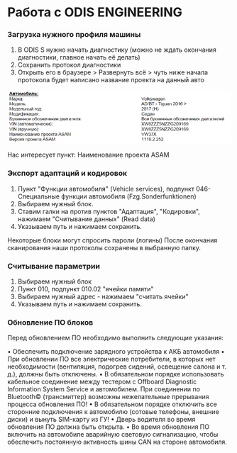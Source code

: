 # Работа с ODIS ENGINEERING

### Загрузка нужного профиля машины

1. В ODIS S нужно начать диагностику (можно не ждать окончания диагностики, главное начать её делать)
2. Сохранить протокол диагностики
3. Открыть его в браузере > Развернуть всё > чуть ниже начала протокола будет написано название проекта на данный авто

![Screenshot](../images/odis-diag.png)

Нас интересует пункт: Наименование проекта ASAM

### Экспорт адаптаций и кодировок

1. Пункт "Функции автомобиля" (Vehicle services), подпункт 046-Специальные функции автомобиля (Fzg.Sonderfunktionen)   
2. Выбираем нужный блок. 
3. Ставим галки на против пунктов "Адаптация", "Кодировки", нажимаем "Считывание данных" (Read data)   
3. Указываем путь и нажимаем сохранить.   

Некоторые блоки могут спросить пароли (логины) После окончания сканирования наши протоколы сохранены в выбранную папку. 

### Считывание параметрии

1. Выбираем нужный блок  
2. Пункт 010, подпункт 010.02 "ячейки памяти"   
3. Выбираем нужный адрес - нажимаем "считать ячейки"  
4. Указываем путь и нажимаем сохранить.   

### Обновление ПО блоков

Перед обновлением ПО необходимо выполнить следующие указания:

• Обеспечить подключение зарядного устройства к АКБ автомобиля
• При обновлении ПО все электрические потребители, в которых нет необходимости (вентиляция, подогрев сидений, освещение салона и т. д.), должны быть отключены.
• В обязательном порядке использовать кабельное соединение между тестером с Offboard Diagnostic Information System Service и автомобилем. При соединении по Bluetooth© (трансмиттер) возможны нежелательные прерывания процесса обновления ПО!
• В обязательном порядке отключить все сторонние подключения к автомобилю (сотовые телефоны, внешние диски) и вынуть SIM-карту из ГУ!
• Дверь водителя во время обновления ПО должна быть открыта.
• Во время обновления ПО включить на автомобиле аварийную световую сигнализацию, чтобы обеспечить постоянную активность шины CAN на стороне автомобиля.
